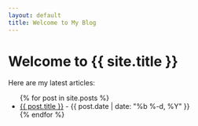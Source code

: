 ```yaml
---
layout: default
title: Welcome to My Blog
---
```


# Welcome to {{ site.title }}

Here are my latest articles:

<ul>
{% for post in site.posts %}
  <li><a href="{{ post.url }}">{{ post.title }}</a> - {{ post.date | date: "%b %-d, %Y" }}</li>
{% endfor %}
</ul>
